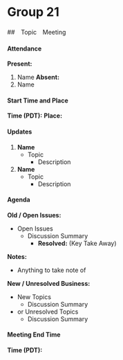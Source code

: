 # Group 21
##　Topic　Meeting

#### Attendance
**Present:** 
1. Name
**Absent:** 
1. Name 

#### Start Time and Place
**Time (PDT):** 
**Place:** 

#### Updates <!-- Any updates that any members need to report -->
1. **Name**
   - Topic
     - Description
2. **Name**
   - Topic
     - Description

#### Agenda
**Old / Open Issues:**  <!-- Any old/Open business from the previous meeting -->
- Open Issues
  - Discussion Summary
    - **Resolved:** (Key Take Away) <!-- Only add when issue was resolved-->

**Notes:**
- Anything to take note of
  
  
**New / Unresolved Business:** <!-- New or still unresolved business to be discussed next Meeting (Even Open Issues that weren't resolved) -->
- New Topics 
  - Discussion Summary
- or Unresolved Topics
  - Discussion Summary

#### Meeting End Time
**Time (PDT):** 